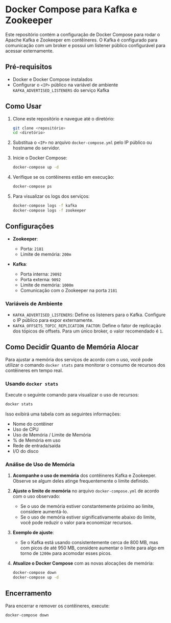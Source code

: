 # Docker Compose para Kafka e Zookeeper

Este repositório contém a configuração de Docker Compose para rodar o Apache Kafka e Zookeeper em contêineres. O Kafka é configurado para comunicação com um broker e possui um listener público configurável para acessar externamente.

## Pré-requisitos

- Docker e Docker Compose instalados
- Configurar o `<IP>` público na variável de ambiente `KAFKA_ADVERTISED_LISTENERS` do serviço Kafka

## Como Usar

1. Clone este repositório e navegue até o diretório:
   ```bash
   git clone <repositório>
   cd <diretório>
   ```

2. Substitua o `<IP>` no arquivo `docker-compose.yml` pelo IP público ou hostname do servidor.

3. Inicie o Docker Compose:
   ```bash
   docker-compose up -d
   ```

4. Verifique se os contêineres estão em execução:
   ```bash
   docker-compose ps
   ```

5. Para visualizar os logs dos serviços:
   ```bash
   docker-compose logs -f kafka
   docker-compose logs -f zookeeper
   ```

## Configurações

- **Zookeeper**:
  - Porta: `2181`
  - Limite de memória: `200m`

- **Kafka**:
  - Porta interna: `29092`
  - Porta externa: `9092`
  - Limite de memória: `1000m`
  - Comunicação com o Zookeeper na porta `2181`
  
### Variáveis de Ambiente

- `KAFKA_ADVERTISED_LISTENERS`: Define os listeners para o Kafka. Configure o IP público para expor externamente.
- `KAFKA_OFFSETS_TOPIC_REPLICATION_FACTOR`: Define o fator de replicação dos tópicos de offsets. Para um único broker, o valor recomendado é `1`.

## Como Decidir Quanto de Memória Alocar

Para ajustar a memória dos serviços de acordo com o uso, você pode utilizar o comando `docker stats` para monitorar o consumo de recursos dos contêineres em tempo real. 

### Usando `docker stats`

Execute o seguinte comando para visualizar o uso de recursos:

```bash
docker stats
```

Isso exibirá uma tabela com as seguintes informações:
- Nome do contêiner
- Uso de CPU
- Uso de Memória / Limite de Memória
- % de Memória em uso
- Rede de entrada/saída
- I/O do disco

### Análise de Uso de Memória

1. **Acompanhe o uso de memória** dos contêineres Kafka e Zookeeper. Observe se algum deles atinge frequentemente o limite definido.

2. **Ajuste o limite de memória** no arquivo `docker-compose.yml` de acordo com o uso observado:
   - Se o uso de memória estiver constantemente próximo ao limite, considere aumentá-lo.
   - Se o uso de memória estiver significativamente abaixo do limite, você pode reduzir o valor para economizar recursos.

3. **Exemplo de ajuste**:
   - Se o Kafka está usando consistentemente cerca de 800 MB, mas com picos de até 950 MB, considere aumentar o limite para algo em torno de `1200m` para acomodar esses picos.

4. **Atualize o Docker Compose** com as novas alocações de memória:
   ```bash
   docker-compose down
   docker-compose up -d
   ```

## Encerramento

Para encerrar e remover os contêineres, execute:

```bash
docker-compose down
```